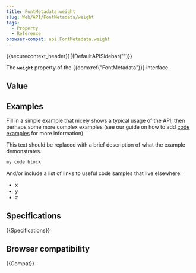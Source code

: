 ```yaml
---
title: FontMetadata.weight
slug: Web/API/FontMetadata/weight
tags:
  - Property
  - Reference
browser-compat: api.FontMetadata.weight
---
```

{{securecontext_header}}{{DefaultAPISidebar("")}}

The **`weight`** property of the {{domxref("FontMetadata")}} interface 

## Value



## Examples

Fill in a simple example that nicely shows a typical usage of the API, then perhaps some more complex examples (see our guide on how to add [code examples](/en-US/docs/MDN/Contribute/Structures/Code_examples) for more information).

This text should be replaced with a brief description of what the example demonstrates.

```js
my code block
```

And/or include a list of links to useful code samples that live elsewhere:

*   x
*   y
*   z

## Specifications

{{Specifications}}

## Browser compatibility

{{Compat}}


